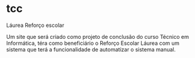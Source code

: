 # tcc
Láurea Reforço escolar

Um site que será criado como projeto de conclusão do curso Técnico em Informática, 
téra como beneficiário o Reforço Escolar Láurea com um sistema que terá a funcionalidade de automatizar o sistema manual.

